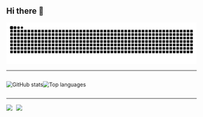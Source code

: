 ## Hi there 👋

<!-- Snake animation -->
<picture>
  <source media="(prefers-color-scheme: dark)" srcset="https://raw.githubusercontent.com/buter-00/buter-00/output/github-contribution-grid-snake-dark.svg" />
  <source media="(prefers-color-scheme: light)" srcset="https://raw.githubusercontent.com/buter-00/buter-00/output/github-contribution-grid-snake.svg" />
  <img alt="github contribution grid snake animation" src="https://raw.githubusercontent.com/buter-00/buter-00/output/github-contribution-grid-snake.svg" />
</picture>

---

<!-- GitHub Stats и Top Languages в одной строке -->
<div style="display:flex; width:100%; margin:0; padding:0; gap:0;">

  <img src="https://github-readme-stats.vercel.app/api?username=buter-00&show_icons=true&theme=ambient_gradient&count_private=true&include_all_commits=true&hide_title=false&hide_border=true" 
       alt="GitHub stats" 
       style="width:50%; margin:0; padding:0;" />

  <img src="https://github-readme-stats.vercel.app/api/top-langs/?username=buter-00&layout=compact&theme=ambient_gradient&hide_title=false&hide_border=true&langs_count=6" 
       alt="Top languages" 
       style="width:50%; margin:0; padding:0;" />

</div>

---

<!-- Закреплённые репозитории -->
<div style="display:flex; flex-wrap:wrap; gap:10px;">
  <a href="https://github.com/anuraghazra/github-readme-stats">
    <img align="center" src="https://github-readme-stats.vercel.app/api/pin/?username=anuraghazra&repo=github-readme-stats&theme=ambient_gradient&show_owner=true" />
  </a>
  <a href="https://github.com/anuraghazra/convoychat">
    <img align="center" src="https://github-readme-stats.vercel.app/api/pin/?username=anuraghazra&repo=convoychat&theme=ambient_gradient&show_owner=true" />
  </a>
</div>
